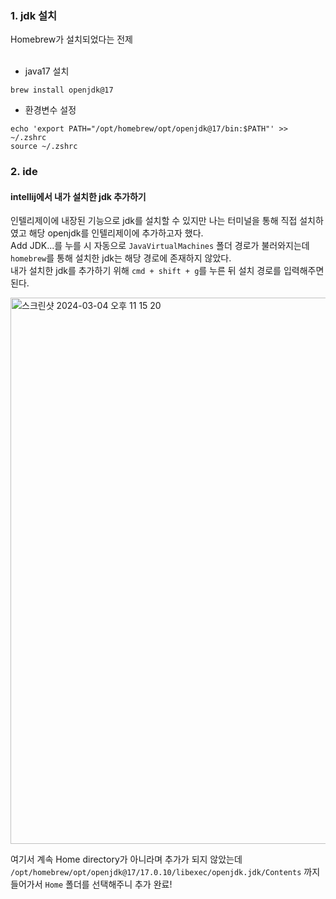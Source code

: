 ### 1. jdk 설치
Homebrew가 설치되었다는 전제  
<br>
- java17 설치
```
brew install openjdk@17
```

- 환경변수 설정
```
echo 'export PATH="/opt/homebrew/opt/openjdk@17/bin:$PATH"' >> ~/.zshrc
source ~/.zshrc
```

### 2. ide
#### intellij에서 내가 설치한 jdk 추가하기  
인텔리제이에 내장된 기능으로 jdk를 설치할 수 있지만 나는 터미널을 통해 직접 설치하였고 해당 openjdk를 인텔리제이에 추가하고자 했다.  
Add JDK...를 누를 시 자동으로 `JavaVirtualMachines` 폴더 경로가 불러와지는데 `homebrew`를 통해 설치한 jdk는 해당 경로에 존재하지 않았다.  
내가 설치한 jdk를 추가하기 위해 `cmd + shift + g`를 누른 뒤 설치 경로를 입력해주면 된다.   

<img width="874" alt="스크린샷 2024-03-04 오후 11 15 20" src="https://github.com/2024-SpringStudy/spring/assets/122238744/1d31df4c-60d8-4876-b130-0f15ceddc898">

여기서 계속 Home directory가 아니라며 추가가 되지 않았는데 `/opt/homebrew/opt/openjdk@17/17.0.10/libexec/openjdk.jdk/Contents` 까지 들어가서 `Home` 폴더를 선택해주니 추가 완료!  
